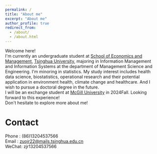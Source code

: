 ```yaml
---
permalink: /
title: "About me"
excerpt: "About me"
author_profile: true
redirect_from: 
  - /about/
  - /about.html
---
```

Welcome here!<br/>
I'm currently an undergraduate student at [School of Economics and Management](https://www.sem.tsinghua.edu.cn/en/), [Tsinghua University](https://www.tsinghua.edu.cn/en/), majoring in Information Management and Information Systems at the department of Management Science and Engineering. I'm minoring in statistics. My study interest includes health data science, biostatistics, operational research and their potential application in environment health, climate change and healthcare. And I wish to pursue a doctoral degree in the future.<br/>
I will be an exchange student at [McGill University](https://www.mcgill.ca/) in 2024Fall. Looking forward to this experience!<br/>
Don't hesitate to explore more about me!<br/>

Contact
======
Phone : (86)13204537566<br/>
Email : zuojr22@mails.tsinghua.edu.cn<br/>
WeChat: zjr13204537566

